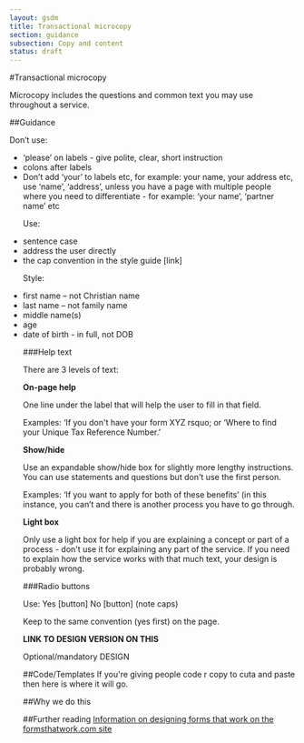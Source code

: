 ```yaml
---
layout: gsdm
title: Transactional microcopy
section: guidance
subsection: Copy and content
status: draft
---
```

    
#Transactional microcopy
<p>Microcopy includes the questions and common text you may use throughout a service.  </p>

##Guidance
<p>Don’t use:</p>
<ul>
<li>&lsquo;please&rsquo; on labels - give polite, clear, short instruction
<li>colons after labels 
<li>Don&rsquo;t add &lsquo;your&rsquo; to labels etc, for example: your name, your address etc, use &lsquo;name&rsquo;, &lsquo;address&rsquo;, unless you have a page with multiple people where you need to differentiate - for example: &lsquo;your name&rsquo;, ‘partner name&rsquo; etc
</li>

<p>Use:</p>
<li>sentence case 
<li>address the user directly 
<li>the cap convention in the style guide [link]
</li>

<p>Style:</p>
<li>first name &ndash; not Christian name
<li>last name &ndash; not family name
<li>middle name(s)
<li>age
<li>date of birth - in full, not DOB
</li>

###Help text
<p>There are 3 levels of text:</p>
<strong>On-page help</strong>
<p>One line under the label that will help the user to fill in that field.</p>
<p>Examples: &lsquo;If you don't have your form XYZ rsquo; or &lsquo;Where to find your Unique Tax Reference Number.&rsquo;

<strong>Show/hide</strong>
<p>Use an expandable show/hide box for slightly more lengthy instructions. You can use statements and questions but don't use the first person.</p>
<p> Examples: &lsquo;If you want to apply for both of these benefits&rsquo; (in this instance, you can&rsquo;t and there is another process you have to go through.

<strong>Light box</strong>
<p>Only use a light box for help if you are explaining a concept or part of a process - don't use it for explaining any part of the service. If you need to explain how the service works with that much text, your design is probably wrong.</p>


###Radio buttons
<p>Use: Yes [button] No [button] (note caps)</p>
<p>Keep to the same convention (yes first) on the page.</p> 

<strong>LINK TO DESIGN VERSION ON THIS</strong>


Optional/mandatory
DESIGN

##Code/Templates
If you're giving people code r copy to cuta and paste then here is where it will go.

##Why we do this


##Further reading
[Information on designing forms that work on the formsthatwork.com site](http://www.formsthatwork.com/TheArtOfWritingVeryLittle )
